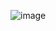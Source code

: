 ![image](https://github.com/China-xu/SecurityKeyboard/tree/master/SecurityKeyboard/SecurityKeyboard/image)

